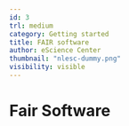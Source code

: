 ```yaml
---
id: 3
trl: medium
category: Getting started
title: FAIR software
author: eScience Center
thumbnail: "nlesc-dummy.png"
visibility: visible
---
```


# Fair Software